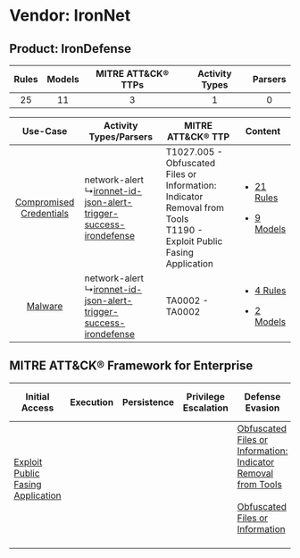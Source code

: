 Vendor: IronNet
===============
Product: IronDefense
--------------------
| Rules | Models | MITRE ATT&CK® TTPs | Activity Types | Parsers |
|:-----:|:------:|:------------------:|:--------------:|:-------:|
|  25   |   11   |         3          |       1        |    0    |

|    Use-Case    | Activity Types/Parsers    | MITRE ATT&CK® TTP    | Content    |
|:----:| ---- | ---- | ---- |
| [Compromised Credentials](../../../UseCases/uc_compromised_credentials.md) |  network-alert<br> ↳[ironnet-id-json-alert-trigger-success-irondefense](Ps/pC_ironnetidjsonalerttriggersuccessirondefense.md)<br> | T1027.005 - Obfuscated Files or Information: Indicator Removal from Tools<br>T1190 - Exploit Public Fasing Application<br> | [<ul><li>21 Rules</li></ul><ul><li>9 Models</li></ul>](RM/r_m_ironnet_irondefense_Compromised_Credentials.md) |
|    [Malware](../../../UseCases/uc_malware.md)    |  network-alert<br> ↳[ironnet-id-json-alert-trigger-success-irondefense](Ps/pC_ironnetidjsonalerttriggersuccessirondefense.md)<br> | TA0002 - TA0002<br>    | [<ul><li>4 Rules</li></ul><ul><li>2 Models</li></ul>](RM/r_m_ironnet_irondefense_Malware.md)    |

MITRE ATT&CK® Framework for Enterprise
--------------------------------------
| Initial Access                                                                         | Execution | Persistence | Privilege Escalation | Defense Evasion                                                                                                                                                                                            | Credential Access | Discovery | Lateral Movement | Collection | Command and Control | Exfiltration | Impact |
| -------------------------------------------------------------------------------------- | --------- | ----------- | -------------------- | ---------------------------------------------------------------------------------------------------------------------------------------------------------------------------------------------------------- | ----------------- | --------- | ---------------- | ---------- | ------------------- | ------------ | ------ |
| [Exploit Public Fasing Application](https://attack.mitre.org/techniques/T1190)<br><br> |           |             |                      | [Obfuscated Files or Information: Indicator Removal from Tools](https://attack.mitre.org/techniques/T1027/005)<br><br>[Obfuscated Files or Information](https://attack.mitre.org/techniques/T1027)<br><br> |                   |           |                  |            |                     |              |        |